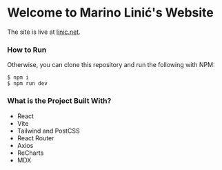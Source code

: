 # Welcome to Marino Linić's Website

The site is live at [linic.net](https://linic.net).

### How to Run

Otherwise, you can clone this repository and run the following with NPM:

```
$ npm i
$ npm run dev
```

### What is the Project Built With?

- React
- Vite
- Tailwind and PostCSS
- React Router
- Axios
- ReCharts
- MDX

